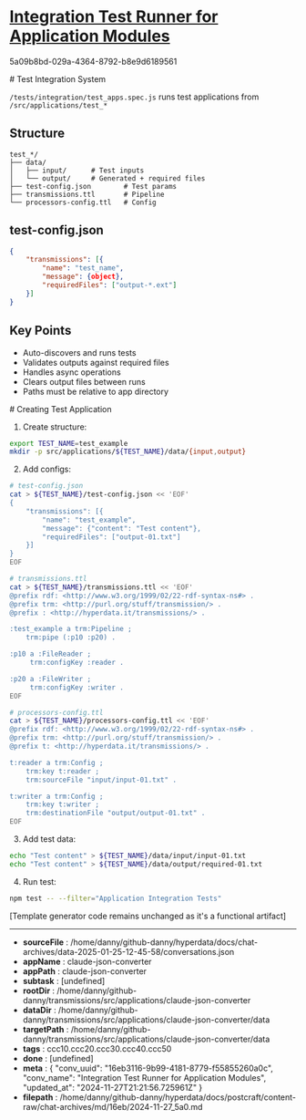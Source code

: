 # [Integration Test Runner for Application Modules](https://claude.ai/chat/16eb3116-9b99-4181-8779-f55855260a0c)

5a09b8bd-029a-4364-8792-b8e9d6189561

 

<antArtifact identifier="test-handover" type="text/markdown" title="Test Application Integration Handover">
# Test Integration System

`/tests/integration/test_apps.spec.js` runs test applications from `/src/applications/test_*`

## Structure
```
test_*/
├── data/
│   ├── input/      # Test inputs
│   └── output/     # Generated + required files
├── test-config.json        # Test params
├── transmissions.ttl       # Pipeline  
└── processors-config.ttl   # Config
```

## test-config.json
```json
{
    "transmissions": [{
        "name": "test_name",
        "message": {object}, 
        "requiredFiles": ["output-*.ext"]
    }]
}
```

## Key Points
- Auto-discovers and runs tests
- Validates outputs against required files
- Handles async operations
- Clears output files between runs
- Paths must be relative to app directory
</antArtifact>

<antArtifact identifier="test-instructions" type="text/markdown" title="Test Application Creation Guide">
# Creating Test Application

1. Create structure:
```bash
export TEST_NAME=test_example
mkdir -p src/applications/${TEST_NAME}/data/{input,output}
```

2. Add configs:
```bash
# test-config.json
cat > ${TEST_NAME}/test-config.json << 'EOF'
{
    "transmissions": [{
        "name": "test_example",
        "message": {"content": "Test content"},
        "requiredFiles": ["output-01.txt"]
    }]
}
EOF

# transmissions.ttl
cat > ${TEST_NAME}/transmissions.ttl << 'EOF'
@prefix rdf: <http://www.w3.org/1999/02/22-rdf-syntax-ns#> .
@prefix trm: <http://purl.org/stuff/transmission/> .
@prefix : <http://hyperdata.it/transmissions/> .

:test_example a trm:Pipeline ;
    trm:pipe (:p10 :p20) .

:p10 a :FileReader ;
     trm:configKey :reader .

:p20 a :FileWriter ;
     trm:configKey :writer .
EOF

# processors-config.ttl
cat > ${TEST_NAME}/processors-config.ttl << 'EOF'
@prefix rdf: <http://www.w3.org/1999/02/22-rdf-syntax-ns#> .
@prefix trm: <http://purl.org/stuff/transmission/> .
@prefix t: <http://hyperdata.it/transmissions/> .

t:reader a trm:Config ;
    trm:key t:reader ;
    trm:sourceFile "input/input-01.txt" .

t:writer a trm:Config ;
    trm:key t:writer ;
    trm:destinationFile "output/output-01.txt" .
EOF
```

3. Add test data:
```bash
echo "Test content" > ${TEST_NAME}/data/input/input-01.txt
echo "Test content" > ${TEST_NAME}/data/output/required-01.txt
```

4. Run test:
```bash
npm test -- --filter="Application Integration Tests"
```
</antArtifact>

[Template generator code remains unchanged as it's a functional artifact]

---

* **sourceFile** : /home/danny/github-danny/hyperdata/docs/chat-archives/data-2025-01-25-12-45-58/conversations.json
* **appName** : claude-json-converter
* **appPath** : claude-json-converter
* **subtask** : [undefined]
* **rootDir** : /home/danny/github-danny/transmissions/src/applications/claude-json-converter
* **dataDir** : /home/danny/github-danny/transmissions/src/applications/claude-json-converter/data
* **targetPath** : /home/danny/github-danny/transmissions/src/applications/claude-json-converter/data
* **tags** : ccc10.ccc20.ccc30.ccc40.ccc50
* **done** : [undefined]
* **meta** : {
  "conv_uuid": "16eb3116-9b99-4181-8779-f55855260a0c",
  "conv_name": "Integration Test Runner for Application Modules",
  "updated_at": "2024-11-27T21:21:56.725961Z"
}
* **filepath** : /home/danny/github-danny/hyperdata/docs/postcraft/content-raw/chat-archives/md/16eb/2024-11-27_5a0.md